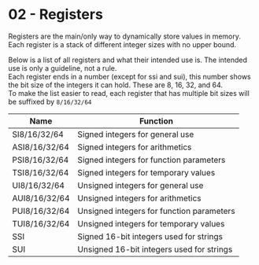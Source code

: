 # 02 - Registers
Registers are the main/only way to dynamically store values in memory. Each register is a stack of different integer sizes with no upper bound.

Below is a list of all registers and what their intended use is. The intended use is only a guideline, not a rule.<br>
Each register ends in a number (except for ssi and sui), this number shows the bit size of the integers it can hold. These are 8, 16, 32, and 64.<br>
To make the list easier to read, each register that has multiple bit sizes will be suffixed by `8/16/32/64`

| Name | Function |
|---|---|
| SI8/16/32/64 | Signed integers for general use |
| ASI8/16/32/64 | Signed integers for arithmetics |
| PSI8/16/32/64 | Signed integers for function parameters |
| TSI8/16/32/64 | Signed integers for temporary values |
| UI8/16/32/64 | Unsigned integers for general use |
| AUI8/16/32/64 | Unsigned integers for arithmetics |
| PUI8/16/32/64 | Unsigned integers for function parameters |
| TUI8/16/32/64 | Unsigned integers for temporary values |
| SSI | Signed 16-bit integers used for strings |
| SUI | Unsigned 16-bit integers used for strings |
